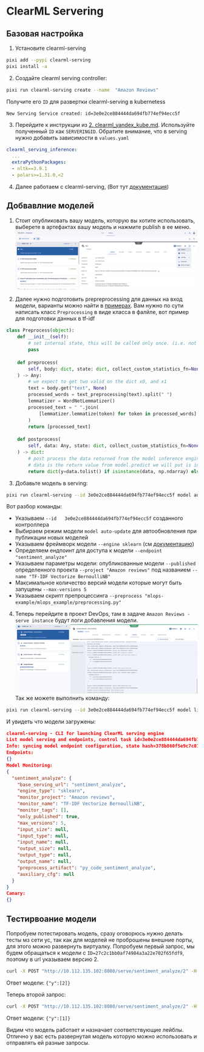# ClearML Servering

## Базовая настройка

1. Установите clearml-serving
```bash
pixi add --pypi clearml-serving
pixi install -a
```

2. Создайте clearml serving controller:
```bash
pixi run clearml-serving create --name  "Amazon Reviews"
```
Получите его `ID` для развертки clearml-serving в kubernetess
```
New Serving Service created: id=3e0e2ce884444da694fb774ef94ecc5f
```

3. Перейдите к инструкции из [2. clearml_yandex_kube.md](./2.%20clearml_yandex_kube.md). Используйте полученный `ID` как `SERVERINGID`. Обратите внимание, что в serving нужно добавить зависимости в `values.yaml`
```yaml
clearml_serving_inference:
  ...
  extraPythonPackages:
  - nltk==3.9.1
  - polars>=1.31.0,<2
```

4. Далее работаем с clearml-serving, (Вот тут [документация](https://clear.ml/docs/latest/docs/clearml_serving/clearml_serving_cli))

## Добвавлние моделей

1. Стоит опубликовать вашу модель, которую вы хотите использовать, выберете в артефактах вашу модель и нажмите publish в ее меню.
![](images/experiment.model.publish.png)

2. Далее нужно подготовить prepreprocessing для данных на вход модели, варианты можно найти в [примерах](https://github.com/clearml/clearml-serving/tree/main/examples). Вам нужно по сути написать класс  `Preprocessing` в виде класса в фалйле, вот пример для подготовки данных в tf-idf
```python
class Preprocess(object):
    def __init__(self):
        # set internal state, this will be called only once. (i.e. not per request)
        pass

    def preprocess(
        self, body: dict, state: dict, collect_custom_statistics_fn=None
    ) -> Any:
        # we expect to get two valid on the dict x0, and x1
        text = body.get("text", None)
        processed_words = text_preprocessing(text).split(" ")
        lemmatizer = WordNetLemmatizer()
        processed_text = " ".join(
            [lemmatizer.lemmatize(token) for token in processed_words]
        )
        return [processed_text]

    def postprocess(
        self, data: Any, state: dict, collect_custom_statistics_fn=None
    ) -> dict:
        # post process the data returned from the model inference engine
        # data is the return value from model.predict we will put is inside a return value as Y
        return dict(y=data.tolist() if isinstance(data, np.ndarray) else data)
```

3. Добавьте модель в serving:
```bash
pixi run clearml-serving --id 3e0e2ce884444da694fb774ef94ecc5f model auto-update --engine sklearn --endpoint "sentiment_analyze" --published --project "Amazon reviews" --name "TF-IDF Vectorize BernoulliNB" --max-versions 5 --preprocess "mlops-example/mlops_example/preprocessing.py"
```
Вот разбор команды:
  - Указываем `--id   3e0e2ce884444da694fb774ef94ecc5f` созданного   контроллера
  - Выбираем режим модели `model auto-update` для   автообновления при публикации новых моделей
  - Указываем фреймворк модели `--engine sklearn`   (см [документацию](https://clear.ml/docs/latest/docs/clearml_serving/clearml_serving_cli#auto-update))
  - Определяем ендпоинт для доступа к модели `--endpoint "sentiment_analyze"`
  - Указываем параметры модели: опубликованные модели `--published` определенного проекта `--project "Amazon reviews"` под названием `--name "TF-IDF Vectorize BernoulliNB"`
  - Максимальное количество версий модели которые могут быть запущены `--max-versions 5`
  - Указываем скрипт препроцессинга `--preprocess "mlops-example/mlops_example/preprocessing.py"`

4. Теперь перейдите в  проект DevOps, там в задаче `Amazon Reviews - serve instance` будут логи добавления модели.
![](images/serving.logs.png)
Так же можете выполнить команду:
```bash
pixi run clearml-serving --id 3e0e2ce884444da694fb774ef94ecc5f model list
```
И увидеть что модели загружены:
```json
clearml-serving - CLI for launching ClearML serving engine
List model serving and endpoints, control task id=3e0e2ce884444da694fb774ef94ecc5f
Info: syncing model endpoint configuration, state hash=378b860f5e9c7c07f37320fe4033bdad
Endpoints:
{}
Model Monitoring:
{
  "sentiment_analyze": {
    "base_serving_url": "sentiment_analyze",
    "engine_type": "sklearn",
    "monitor_project": "Amazon reviews",
    "monitor_name": "TF-IDF Vectorize BernoulliNB",
    "monitor_tags": [],
    "only_published": true,
    "max_versions": 5,
    "input_size": null,
    "input_type": null,
    "input_name": null,
    "output_size": null,
    "output_type": null,
    "output_name": null,
    "preprocess_artifact": "py_code_sentiment_analyze",
    "auxiliary_cfg": null
  }
}
Canary:
{}
```

## Тестирвоание модели

Попробуем потестировать модель, сразу оговорюсь нужно делать тесты мз сети yc, так как для моделей не проброшены внешние порты, для этого можно развернуть виртуалку. Попробуем первый запрос, мы будем обращаться к модели с `ID=27c2c1bb0af74984a3a22e702f65fdf9`, поэтому в url указываем версию 2.
```bash
curl -X POST "http://10.112.135.102:8080/serve/sentiment_analyze/2" -H "accept: application/json" -H "Content-Type: application/json" -d "{\"text\": \"Taking this out of my daughter's library, I found this book and thought the illustrtions were absolutey beautiful -- a true work of artistry. However, I didn't read it through before I bought it. I was reading it to my daughter when I discovered how disturbing the story turns with the spanking scenes. I stopped reading the book and I will take it out of my house.\"}"
```
Ответ модели: `{"y":[2]}`

Теперь второй запрос:
```bash
curl -X POST "http://10.112.135.102:8080/serve/sentiment_analyze/2" -H "accept: application/json" -H "Content-Type: application/json" -d "{\"text\": \"Scratched the lens with a kleenex,I used these once then used a Kleenex to wipe one lens that was a little smudged. I have microscopic vision and I noticed it was scratched AFTER I used the Kleenex, so to be sure, I used it again and sure enough, it scratched the lens some more. I compared the 2 lenses and the other lens looked pristine, whereas the one I used the kleenex on was scratched all over Very low quality lenses! Unusable after one use\"}"
```
Ответ модели: `{"y":[1]}`

Видим что модель работает и назначает соответствующие лейблы. Отлично у вас есть развернутая модель которую можно использовать и отправлять ей разные запросы.